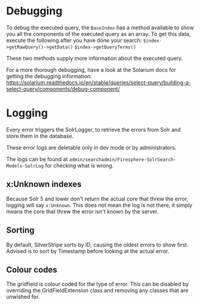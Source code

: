 # Debugging

To debug the executed query, the `BaseIndex` has a method available to show you all the components of the executed query as an array. To get this data, execute the following after you have done your search:
`$index->getRawQuery()->getData()`
`$index->getQueryTerms()`

These two methods supply more information about the executed query.

For a more thorough debugging, have a look at the Solarium docs for getting the debugging information:
https://solarium.readthedocs.io/en/stable/queries/select-query/building-a-select-query/components/debug-component/

# Logging

Every error triggers the SolrLogger, to retrieve the errors from Solr and store them in the database.

These error logs are deletable only in dev mode or by administrators.

The logs can be found at `admin/searchadmin/Firesphere-SolrSearch-Models-SolrLog` for checking what is wrong.

## x:Unknown indexes

Because Solr 5 and lower don't return the actual core that threw the error, logging will say `x:Unknown`. This does not mean
the log is not there, it simply means the core that threw the error isn't known by the server.

## Sorting

By default, SilverStripe sorts by ID, causing the oldest errors to show first. Advised is to sort by Timestamp before looking at the actual error.

## Colour codes

The gridfield is colour coded for the type of error. This can be disabled by overriding the GridFieldExtension class and removing
any classes that are unwished for.
